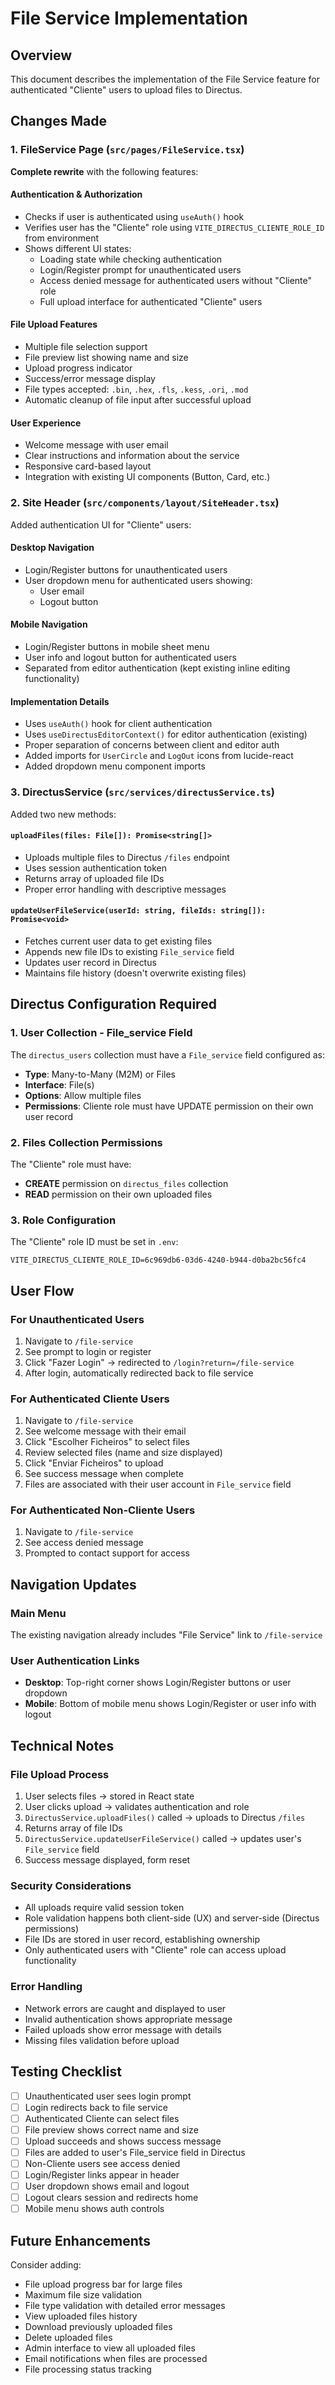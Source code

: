 # File Service Implementation

## Overview
This document describes the implementation of the File Service feature for authenticated "Cliente" users to upload files to Directus.

## Changes Made

### 1. FileService Page (`src/pages/FileService.tsx`)
**Complete rewrite** with the following features:

#### Authentication & Authorization
- Checks if user is authenticated using `useAuth()` hook
- Verifies user has the "Cliente" role using `VITE_DIRECTUS_CLIENTE_ROLE_ID` from environment
- Shows different UI states:
  - Loading state while checking authentication
  - Login/Register prompt for unauthenticated users
  - Access denied message for authenticated users without "Cliente" role
  - Full upload interface for authenticated "Cliente" users

#### File Upload Features
- Multiple file selection support
- File preview list showing name and size
- Upload progress indicator
- Success/error message display
- File types accepted: `.bin`, `.hex`, `.fls`, `.kess`, `.ori`, `.mod`
- Automatic cleanup of file input after successful upload

#### User Experience
- Welcome message with user email
- Clear instructions and information about the service
- Responsive card-based layout
- Integration with existing UI components (Button, Card, etc.)

### 2. Site Header (`src/components/layout/SiteHeader.tsx`)
Added authentication UI for "Cliente" users:

#### Desktop Navigation
- Login/Register buttons for unauthenticated users
- User dropdown menu for authenticated users showing:
  - User email
  - Logout button

#### Mobile Navigation
- Login/Register buttons in mobile sheet menu
- User info and logout button for authenticated users
- Separated from editor authentication (kept existing inline editing functionality)

#### Implementation Details
- Uses `useAuth()` hook for client authentication
- Uses `useDirectusEditorContext()` for editor authentication (existing)
- Proper separation of concerns between client and editor auth
- Added imports for `UserCircle` and `LogOut` icons from lucide-react
- Added dropdown menu component imports

### 3. DirectusService (`src/services/directusService.ts`)
Added two new methods:

#### `uploadFiles(files: File[]): Promise<string[]>`
- Uploads multiple files to Directus `/files` endpoint
- Uses session authentication token
- Returns array of uploaded file IDs
- Proper error handling with descriptive messages

#### `updateUserFileService(userId: string, fileIds: string[]): Promise<void>`
- Fetches current user data to get existing files
- Appends new file IDs to existing `File_service` field
- Updates user record in Directus
- Maintains file history (doesn't overwrite existing files)

## Directus Configuration Required

### 1. User Collection - File_service Field
The `directus_users` collection must have a `File_service` field configured as:
- **Type**: Many-to-Many (M2M) or Files
- **Interface**: File(s)
- **Options**: Allow multiple files
- **Permissions**: Cliente role must have UPDATE permission on their own user record

### 2. Files Collection Permissions
The "Cliente" role must have:
- **CREATE** permission on `directus_files` collection
- **READ** permission on their own uploaded files

### 3. Role Configuration
The "Cliente" role ID must be set in `.env`:
```env
VITE_DIRECTUS_CLIENTE_ROLE_ID=6c969db6-03d6-4240-b944-d0ba2bc56fc4
```

## User Flow

### For Unauthenticated Users
1. Navigate to `/file-service`
2. See prompt to login or register
3. Click "Fazer Login" → redirected to `/login?return=/file-service`
4. After login, automatically redirected back to file service

### For Authenticated Cliente Users
1. Navigate to `/file-service`
2. See welcome message with their email
3. Click "Escolher Ficheiros" to select files
4. Review selected files (name and size displayed)
5. Click "Enviar Ficheiros" to upload
6. See success message when complete
7. Files are associated with their user account in `File_service` field

### For Authenticated Non-Cliente Users
1. Navigate to `/file-service`
2. See access denied message
3. Prompted to contact support for access

## Navigation Updates

### Main Menu
The existing navigation already includes "File Service" link to `/file-service`

### User Authentication Links
- **Desktop**: Top-right corner shows Login/Register buttons or user dropdown
- **Mobile**: Bottom of mobile menu shows Login/Register or user info with logout

## Technical Notes

### File Upload Process
1. User selects files → stored in React state
2. User clicks upload → validates authentication and role
3. `DirectusService.uploadFiles()` called → uploads to Directus `/files`
4. Returns array of file IDs
5. `DirectusService.updateUserFileService()` called → updates user's `File_service` field
6. Success message displayed, form reset

### Security Considerations
- All uploads require valid session token
- Role validation happens both client-side (UX) and server-side (Directus permissions)
- File IDs are stored in user record, establishing ownership
- Only authenticated users with "Cliente" role can access upload functionality

### Error Handling
- Network errors are caught and displayed to user
- Invalid authentication shows appropriate message
- Failed uploads show error message with details
- Missing files validation before upload

## Testing Checklist

- [ ] Unauthenticated user sees login prompt
- [ ] Login redirects back to file service
- [ ] Authenticated Cliente can select files
- [ ] File preview shows correct name and size
- [ ] Upload succeeds and shows success message
- [ ] Files are added to user's File_service field in Directus
- [ ] Non-Cliente users see access denied
- [ ] Login/Register links appear in header
- [ ] User dropdown shows email and logout
- [ ] Logout clears session and redirects home
- [ ] Mobile menu shows auth controls

## Future Enhancements

Consider adding:
- File upload progress bar for large files
- Maximum file size validation
- File type validation with detailed error messages
- View uploaded files history
- Download previously uploaded files
- Delete uploaded files
- Admin interface to view all uploaded files
- Email notifications when files are processed
- File processing status tracking
